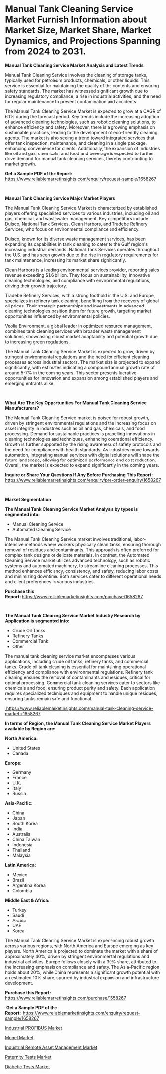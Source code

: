 <p><h1>Manual Tank Cleaning Service Market Furnish Information about Market Size, Market Share, Market Dynamics, and Projections Spanning from 2024 to 2031.</h1></p><p><strong>Manual Tank Cleaning Service Market Analysis and Latest Trends</strong></p>
<p><p>Manual Tank Cleaning Service involves the cleaning of storage tanks, typically used for petroleum products, chemicals, or other liquids. This service is essential for maintaining the quality of the contents and ensuring safety standards. The market has witnessed significant growth due to increasing regulatory compliance, a rise in industrial activities, and the need for regular maintenance to prevent contamination and accidents.</p><p>The Manual Tank Cleaning Service Market is expected to grow at a CAGR of 6.1% during the forecast period. Key trends include the increasing adoption of advanced cleaning technologies, such as robotic cleaning solutions, to enhance efficiency and safety. Moreover, there is a growing emphasis on sustainable practices, leading to the development of eco-friendly cleaning agents. The market is also seeing a trend toward integrated services that offer tank inspection, maintenance, and cleaning in a single package, enhancing convenience for clients. Additionally, the expansion of industries like oil and gas, chemicals, and food and beverage is expected to further drive demand for manual tank cleaning services, thereby contributing to market growth.</p></p>
<p><strong>Get a Sample PDF of the Report:&nbsp;</strong> <a href="https://www.reliablemarketinsights.com/enquiry/request-sample/1658267?utm_campaign=1197&utm_medium=2&utm_source=Github&utm_content=ia&utm_term=28092024&utm_id=manual-tank-cleaning-service">https://www.reliablemarketinsights.com/enquiry/request-sample/1658267</a></p>
<p>&nbsp;</p>
<p><strong>Manual Tank Cleaning Service Major Market Players</strong></p>
<p><p>The Manual Tank Cleaning Service Market is characterized by established players offering specialized services to various industries, including oil and gas, chemical, and wastewater management. Key competitors include Dulsco, National Tank Services, Clean Harbors, and Tradebe Refinery Services, who focus on environmental compliance and efficiency.</p><p>Dulsco, known for its diverse waste management services, has been expanding its capabilities in tank cleaning to cater to the Gulf region's increasing industrial demands. National Tank Services operates throughout the U.S. and has seen growth due to the rise in regulatory requirements for tank maintenance, increasing its market share significantly.</p><p>Clean Harbors is a leading environmental services provider, reporting sales revenue exceeding $1.6 billion. They focus on sustainability, innovative cleaning technologies, and compliance with environmental regulations, driving their growth trajectory.</p><p>Tradebe Refinery Services, with a strong foothold in the U.S. and Europe, specializes in refinery tank cleaning, benefiting from the recovery of global oil prices. Their strategic partnerships and investments in advanced cleaning technologies position them for future growth, targeting market opportunities influenced by environmental policies.</p><p>Veolia Environment, a global leader in optimized resource management, combines tank cleaning services with broader waste management solutions, showcasing robust market adaptability and potential growth due to increasing green regulations.</p><p>The Manual Tank Cleaning Service Market is expected to grow, driven by stringent environmental regulations and the need for efficient cleaning processes across industrial sectors. The market size is projected to expand significantly, with estimates indicating a compound annual growth rate of around 5-7% in the coming years. This sector presents lucrative opportunities for innovation and expansion among established players and emerging entrants alike.</p></p>
<p>&nbsp;</p>
<p><strong>What Are The Key Opportunities For Manual Tank Cleaning Service Manufacturers?</strong></p>
<p><p>The Manual Tank Cleaning Service market is poised for robust growth, driven by stringent environmental regulations and the increasing focus on asset integrity in industries such as oil and gas, chemicals, and food processing. Demand for sustainable practices is propelling innovations in cleaning technologies and techniques, enhancing operational efficiency. Growth is further supported by the rising awareness of safety protocols and the need for compliance with health standards. As industries move towards automation, integrating manual services with digital solutions will shape the future landscape, allowing for optimized performance and cost reduction. Overall, the market is expected to expand significantly in the coming years.</p></p>
<p><strong>Inquire or Share Your Questions If Any Before Purchasing This Report:</strong> <a href="https://www.reliablemarketinsights.com/enquiry/pre-order-enquiry/1658267?utm_campaign=1197&utm_medium=2&utm_source=Github&utm_content=ia&utm_term=28092024&utm_id=manual-tank-cleaning-service">https://www.reliablemarketinsights.com/enquiry/pre-order-enquiry/1658267</a></p>
<p>&nbsp;</p>
<p><strong>Market Segmentation</strong></p>
<p><strong>The Manual Tank Cleaning Service Market Analysis by types is segmented into:</strong></p>
<p><ul><li>Manual Cleaning Service</li><li>Automated Cleaning Service</li></ul></p>
<p><p>The Manual Tank Cleaning Service market involves traditional, labor-intensive methods where workers physically clean tanks, ensuring thorough removal of residues and contaminants. This approach is often preferred for complex tank designs or delicate materials. In contrast, the Automated Cleaning Service market utilizes advanced technology, such as robotic systems and automated machinery, to streamline cleaning processes. This method enhances efficiency, consistency, and safety, reducing labor costs and minimizing downtime. Both services cater to different operational needs and client preferences in various industries.</p></p>
<p><strong>Purchase this Report:&nbsp;</strong><a href="https://www.reliablemarketinsights.com/purchase/1658267?utm_campaign=1197&utm_medium=2&utm_source=Github&utm_content=ia&utm_term=28092024&utm_id=manual-tank-cleaning-service">https://www.reliablemarketinsights.com/purchase/1658267</a></p>
<p>&nbsp;</p>
<p><strong>The Manual Tank Cleaning Service Market Industry Research by Application is segmented into:</strong></p>
<p><ul><li>Crude Oil Tanks</li><li>Refinery Tanks</li><li>Commercial Tank</li><li>Other</li></ul></p>
<p><p>The manual tank cleaning service market encompasses various applications, including crude oil tanks, refinery tanks, and commercial tanks. Crude oil tank cleaning is essential for maintaining operational efficiency and compliance with environmental regulations. Refinery tank cleaning ensures the removal of contaminants and residues, critical for optimal processing. Commercial tank cleaning services cater to sectors like chemicals and food, ensuring product purity and safety. Each application requires specialized techniques and equipment to handle unique residues, ensuring tanks remain safe and functional.</p></p>
<p><a href="https://www.reliablemarketinsights.com/manual-tank-cleaning-service-market-r1658267?utm_campaign=1197&utm_medium=2&utm_source=Github&utm_content=ia&utm_term=28092024&utm_id=manual-tank-cleaning-service">&nbsp;https://www.reliablemarketinsights.com/manual-tank-cleaning-service-market-r1658267</a></p>
<p><strong>In terms of Region, the Manual Tank Cleaning Service Market Players available by Region are:</strong></p>
<p>
    <p> <strong> North America: </strong>
        <ul>
            <li>United States</li>
            <li>Canada</li>
        </ul>
        </p> 
    <p> <strong> Europe: </strong>
        <ul>
            <li>Germany</li>
            <li>France</li>
            <li>U.K.</li>
            <li>Italy</li>
            <li>Russia</li>
        </ul>
        </p> 
    <p> <strong> Asia-Pacific: </strong>
        <ul>
            <li>China</li>
            <li>Japan</li>
            <li>South Korea</li>
            <li>India</li>
            <li>Australia</li>
            <li>China Taiwan</li>
            <li>Indonesia</li>
            <li>Thailand</li>
            <li>Malaysia</li>
        </ul>
        </p> 
    <p> <strong> Latin America: </strong>
        <ul>
            <li>Mexico</li>
            <li>Brazil</li>
            <li>Argentina Korea</li>
            <li>Colombia</li>
        </ul>
        </p> 
    <p> <strong> Middle East & Africa: </strong>
        <ul>
            <li>Turkey</li>
            <li>Saudi</li>
            <li>Arabia</li>
            <li>UAE</li>
            <li>Korea</li>
        </ul>
    </p>
    </p>
<p><p>The Manual Tank Cleaning Service Market is experiencing robust growth across various regions, with North America and Europe emerging as key players. North America is projected to dominate the market with a share of approximately 40%, driven by stringent environmental regulations and industrial activities. Europe follows closely with a 30% share, attributed to the increasing emphasis on compliance and safety. The Asia-Pacific region holds about 20%, while China represents a significant growth potential with an estimated 10% share, spurred by industrial expansion and infrastructure development.</p></p>
<p><strong>Purchase this Report: </strong><a href="https://www.reliablemarketinsights.com/purchase/1658267?utm_campaign=1197&utm_medium=2&utm_source=Github&utm_content=ia&utm_term=28092024&utm_id=manual-tank-cleaning-service">https://www.reliablemarketinsights.com/purchase/1658267</a></p>
<p>&nbsp;<strong>Get a Sample PDF of the Report:&nbsp;&nbsp;</strong><a href="https://www.reliablemarketinsights.com/enquiry/request-sample/1658267?utm_campaign=1197&utm_medium=2&utm_source=Github&utm_content=ia&utm_term=28092024&utm_id=manual-tank-cleaning-service">https://www.reliablemarketinsights.com/enquiry/request-sample/1658267</a></p>
<p><strong></strong></p>
<p><p><a href="https://issuu.com/reportprime-2/docs/industrial-profibus-market-size-203_7dbabb5936ac4d?utm_campaign=1197&utm_medium=2&utm_source=Github&utm_content=ia&utm_term=28092024&utm_id=manual-tank-cleaning-service">Industrial PROFIBUS Market</a></p><p><a href="https://www.linkedin.com/pulse/global-monel-industry-research-report-competitive-landscape-ubgve?trackingId=1Kn9DaeBSiKM3N4wqcSRHA%3D%3D&utm_campaign=1197&utm_medium=2&utm_source=Github&utm_content=ia&utm_term=28092024&utm_id=manual-tank-cleaning-service">Monel Market</a></p><p><a href="https://issuu.com/reportprime-2/docs/industrial-remote-asset-management-_b601dc8483509a?utm_campaign=1197&utm_medium=2&utm_source=Github&utm_content=ia&utm_term=28092024&utm_id=manual-tank-cleaning-service">Industrial Remote Asset Management Market</a></p><p><a href="https://www.linkedin.com/pulse/paternity-tests-market-revolution-2024-2031-trends-ga5zc?trackingId=VyWTJMmeR7WFUEyF5HU0ag%3D%3D&utm_campaign=1197&utm_medium=2&utm_source=Github&utm_content=ia&utm_term=28092024&utm_id=manual-tank-cleaning-service">Paternity Tests Market</a></p><p><a href="https://www.linkedin.com/pulse/what-growth-drivers-diabetic-tests-market-comprehensive-a4fdc?trackingId=vTr4P6fpST%2BTn8Hlr%2F3xMw%3D%3D&utm_campaign=1197&utm_medium=2&utm_source=Github&utm_content=ia&utm_term=28092024&utm_id=manual-tank-cleaning-service">Diabetic Tests Market</a></p></p>